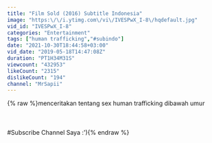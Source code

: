 ```yaml
---
title: "Film Sold (2016) Subtitle Indonesia"
image: "https:\/\/i.ytimg.com\/vi\/IVESPwX_I-8\/hqdefault.jpg"
vid_id: "IVESPwX_I-8"
categories: "Entertainment"
tags: ["human trafficking","#subindo"]
date: "2021-10-30T18:44:58+03:00"
vid_date: "2019-05-18T14:47:08Z"
duration: "PT1H34M31S"
viewcount: "432953"
likeCount: "2315"
dislikeCount: "194"
channel: "MrSapii"
---
```

{% raw %}menceritakan tentang sex human trafficking dibawah umur<br /><br /><br /><br />#Subscribe Channel Saya :'){% endraw %}
